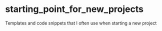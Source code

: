 # starting_point_for_new_projects
Templates and code snippets that I often use when starting a new project
